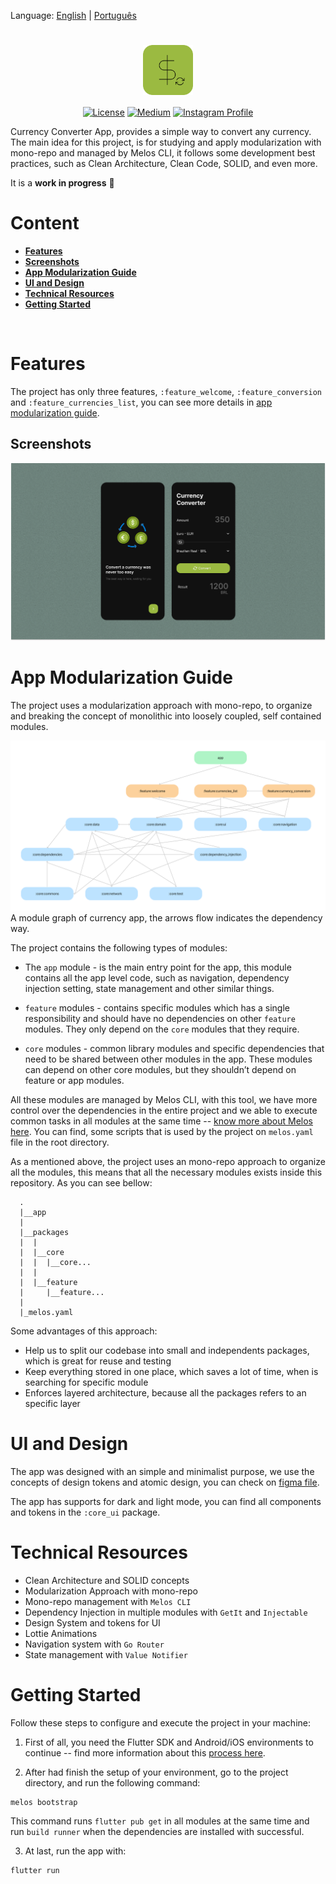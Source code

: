 Language: [English](https://github.com/WillACosta/flutter_currency_micro_app) | [Português](https://github.com/WillACosta/flutter_currency_micro_app/tree/main/docs/translations/pt-BR)

<h1 align="center">
  <img align="center" width ='80px' src="./app/assets/images/logo.png" alt="logo">
</h1>

<p align="center">
  <a href="https://opensource.org/licenses/Apache-2.0"><img alt="License" src="https://img.shields.io/badge/License-Apache%202.0-blue.svg"/></a>
  <a href="https://medium.com/@willAmaral"><img alt="Medium" src="https://skydoves.github.io/badges/Story-Medium.svg"/></a>
  <a href="https://www.instagram.com/wiidev/"><img alt="Instagram Profile" src="https://badges.aleen42.com/src/instagram.svg"/></a>
</p>

Currency Converter App, provides a simple way to convert any currency. The main idea
for this project, is for studying and apply modularization with mono-repo and
managed by Melos CLI, it follows some development best practices, such as Clean
Architecture, Clean Code, SOLID, and even more.

It is a **work in progress** 🚧

# Content

- **[Features](#features)**
- **[Screenshots](##screenshots)**
- **[App Modularization Guide](#app-modularization-guide)**
- **[UI and Design](#ui-and-design)**
- **[Technical Resources](#technical-resources)**
- **[Getting Started](#getting-started)**
<!-- - **[App Flow Sample](#app-flow-sample)** -->

<br>

# Features

The project has only three features, `:feature_welcome`, `:feature_conversion` and
`:feature_currencies_list`, you can see more details in [app modularization
guide](#app-modularization-guide).

## Screenshots

![Screenshot showing Welcome Screen and Home Screen](docs/images/screenshots.png "Screenshot showing Welcome Screen and Home Screen")

# App Modularization Guide

The project uses a modularization approach with mono-repo, to organize
and breaking the concept of monolithic into loosely coupled, self contained
modules.

![A module graph of currency app](docs/images/app_modules.png "A module graph of currency app")
A module graph of currency app, the arrows flow indicates the dependency way.

The project contains the following types of modules:

- The `app` module - is the main entry point for the app, this module contains
  all the app level code, such as navigation, dependency injection setting, state
  management and other similar things.

- `feature` modules - contains specific modules which has a single responsibility
  and should have no dependencies on other `feature` modules. They only depend on
  the `core` modules that they require.

- `core` modules - common library modules and specific dependencies that need to be
  shared between other modules in the app. These modules can depend on other core modules,
  but they shouldn’t depend on feature or app modules.

All these modules are managed by Melos CLI, with this tool, we have more control
over the dependencies in the entire project and we able to execute common tasks in all modules
at the same time -- [know more about Melos here](https://melos.invertase.dev/).
You can find, some scripts that is used by the project on `melos.yaml` file in the
root directory.

As a mentioned above, the project uses an mono-repo approach to organize all
the modules, this means that all the necessary modules exists inside this repository.
As you can see bellow:

```
  .
  |__app
  |
  |__packages
  |  |
  |  |__core
  |  |  |__core...
  |  |
  |  |__feature
  |     |__feature...
  |
  |_melos.yaml
```

Some advantages of this approach:

- Help us to split our codebase into small and independents packages,
  which is great for reuse and testing
- Keep everything stored in one place, which saves a lot of time, when is searching
  for specific module
- Enforces layered architecture, because all the packages refers to an specific layer

# UI and Design

The app was designed with an simple and minimalist purpose, we use the concepts
of design tokens and atomic design, you can check on
[figma file](https://www.figma.com/file/aBGCDeRuqnngXxhlY4p2O9/Currency-Converter-App-Case-Study?node-id=45%3A39&t=5egYOZqyjrlwngih-1).

The app has supports for dark and light mode, you can find all components and tokens
in the `:core_ui` package.

# Technical Resources

- Clean Architecture and SOLID concepts
- Modularization Approach with mono-repo
- Mono-repo management with `Melos CLI`
- Dependency Injection in multiple modules with `GetIt` and `Injectable`
- Design System and tokens for UI
- Lottie Animations
- Navigation system with `Go Router`
- State management with `Value Notifier`

# Getting Started

Follow these steps to configure and execute the project in your machine:

1. First of all, you need the Flutter SDK and Android/iOS environments to
   continue -- find more information about this [process here](https://docs.flutter.dev/get-started/install).

2. After had finish the setup of your environment, go to the project directory,
   and run the following command:

```shell
melos bootstrap
```

This command runs `flutter pub get` in all modules at the same time and run
`build runner` when the dependencies are installed with successful.

3. At last, run the app with:

```shell
flutter run
```

